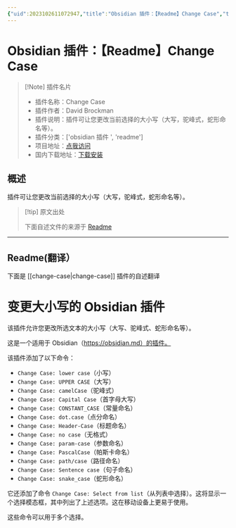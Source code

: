 ```yaml
---
{"uid":2023102611072947,"title":"Obsidian 插件：【Readme】Change Case","tags":["obsidian插件","readme"],"description":"插件可让您更改当前选择的大小写（大写，驼峰式，蛇形命名等）。","author":"AI","type":"readme","draft":false,"editable":false,"modified":20230101000000,"dg-publish":true,"permalink":"/lake-of-knowledge/10-obsidian/obsidian/readme/change-case-readme/","dgPassFrontmatter":true}
---
```



# Obsidian 插件：【Readme】Change Case

> [!Note] 插件名片
> - 插件名称：Change Case
> - 插件作者：David Brockman
> - 插件说明：插件可让您更改当前选择的大小写（大写，驼峰式，蛇形命名等）。
> - 插件分类：['obsidian 插件 ', 'readme']
> - 项目地址：[点我访问](https://github.com/dbrockman/obsidian-change-case)
> - 国内下载地址：[下载安装](https://pkmer.cn/products/plugin/pluginMarket/?change-case)

## 概述

插件可让您更改当前选择的大小写（大写，驼峰式，蛇形命名等）。

> [!tip] 原文出处
>
>下面自述文件的来源于 [Readme](https://ghproxy.net/https://raw.githubusercontent.com/dbrockman/obsidian-change-case/master/README.md)
>

---

## Readme(翻译）

下面是 [[change-case\|change-case]] 插件的自述翻译

# 变更大小写的 Obsidian 插件

该插件允许您更改所选文本的大小写（大写、驼峰式、蛇形命名等）。

这是一个适用于 Obsidian（<https://obsidian.md）的插件。>

该插件添加了以下命令：

- `Change Case: lower case`（小写）
- `Change Case: UPPER CASE`（大写）
- `Change Case: camelCase`（驼峰式）
- `Change Case: Capital Case`（首字母大写）
- `Change Case: CONSTANT_CASE`（常量命名）
- `Change Case: dot.case`（点分命名）
- `Change Case: Header-Case`（标题命名）
- `Change Case: no case`（无格式）
- `Change Case: param-case`（参数命名）
- `Change Case: PascalCase`（帕斯卡命名）
- `Change Case: path/case`（路径命名）
- `Change Case: Sentence case`（句子命名）
- `Change Case: snake_case`（蛇形命名）

它还添加了命令 `Change Case: Select from list`（从列表中选择）。这将显示一个选择模态框，其中列出了上述选项。这在移动设备上更易于使用。

这些命令可以用于多个选择。
